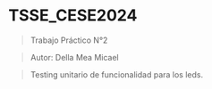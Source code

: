 # TSSE_CESE2024
> Trabajo Práctico N°2


> Autor: Della Mea Micael

> Testing unitario de funcionalidad para los leds.
